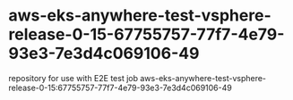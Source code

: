 # aws-eks-anywhere-test-vsphere-release-0-15-67755757-77f7-4e79-93e3-7e3d4c069106-49
repository for use with E2E test job aws-eks-anywhere-test-vsphere-release-0-15:67755757-77f7-4e79-93e3-7e3d4c069106-49
